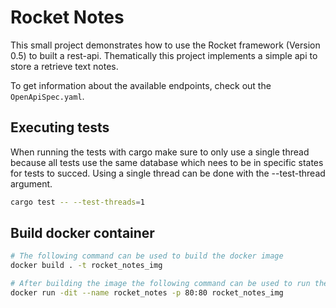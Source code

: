# Rocket Notes

This small project demonstrates how to use the Rocket framework (Version 0.5) to built a rest-api.
Thematically this project implements a simple api to store a retrieve text notes.

To get information about the available endpoints, check out the `OpenApiSpec.yaml`.

## Executing tests

When running the tests with cargo make sure to only use a single thread because all tests use the same database
which nees to be in specific states for tests to succed. Using a single thread can be done with the --test-thread argument.

```Bash
cargo test -- --test-threads=1
```

## Build docker container

```Bash
# The following command can be used to build the docker image
docker build . -t rocket_notes_img

# After building the image the following command can be used to run the image
docker run -dit --name rocket_notes -p 80:80 rocket_notes_img
```
